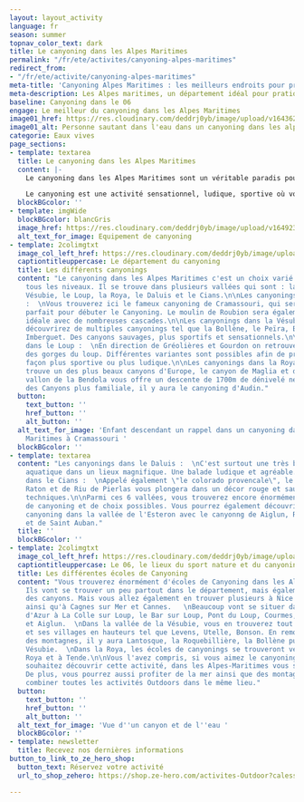 ```yaml
---
layout: layout_activity
language: fr
season: summer
topnav_color_text: dark
title: Le canyoning dans les Alpes Maritimes
permalink: "/fr/ete/activites/canyoning-alpes-maritimes"
redirect_from:
- "/fr/ete/activite/canyoning-alpes-maritimes"
meta-title: 'Canyoning Alpes Maritimes : les meilleurs endroits pour pratiquer'
meta-description: Les Alpes maritimes, un département idéal pour pratiquer le canyoning.
baseline: Canyoning dans le 06
engage: Le meilleur du canyoning dans les Alpes Maritimes
image01_href: https://res.cloudinary.com/deddrj0yb/image/upload/v1643629416/website/Canyoning%2006/GPTempDownload_2_o77y31.jpg
image01_alt: Personne sautant dans l'eau dans un canyoning dans les alpes maritimes
categorie: Eaux vives
page_sections:
- template: textarea
  title: Le canyoning dans les Alpes Maritimes
  content: |-
    Le canyoning dans les Alpes Maritimes sont un véritable paradis pour les pratiquants du canyoning. On y retrouve des canyonings très réputé dans la France et cela pour tous les niveaux et toutes les pratiques. Dans l'arrière pays niçois on retrouve alors des canyonings techniques et engagés, d'autres ludiques et familiales. On y découvre alors des paysages sublimes et unique, le 06 vous offre une diversité environnementale remarquable.

    Le canyoning est une activité sensationnel, ludique, sportive où vous allez vous immergez dans les cours d'eaux d'une nature sauvage. Partez glisser, sauter, nager, randonner dans les différents canyons des Alpes Maritimes. Que vous soyez seul, entre amis, en couple, en famille, vous partagerez un moment unique dans des lieux d'exception.
  blockBGcolor: ''
- template: imgWide
  blockBGcolor: blancGris
  image_href: https://res.cloudinary.com/deddrj0yb/image/upload/v1649235420/website/assets/Recadr%C3%A9es/canyoning.png
  alt_text_for_image: Equipement de canyoning
- template: 2colimgtxt
  image_col_left_href: https://res.cloudinary.com/deddrj0yb/image/upload/v1643629416/website/Canyoning%2006/IMG_2438_y5voyg.jpg
  captiontitleuppercase: Le département du canyoning
  title: Les différents canyonings
  content: "Le canyoning dans les Alpes Maritimes c'est un choix varié et large pour
    tous les niveaux. Il se trouve dans plusieurs vallées qui sont : la Tinée, la
    Vésubie, le Loup, la Roya, le Daluis et le Cians.\n\nLes canyonings dans la Tinée
    :  \nVous trouverez ici le fameux canyoning de Cramassouri, qui sera ludique et
    parfait pour débuter le Canyoning. Le moulin de Roubion sera également un canyoning
    idéale avec de nombreuses cascades.\n\nLes canyonings dans la Vésubie :  \nVous
    découvrirez de multiples canyonings tel que la Bollène, le Peïra, Bagnolar et
    Imberguet. Des canyons sauvages, plus sportifs et sensationnels.\n\nLes canyonings
    dans le Loup :  \nEn direction de Gréolières et Gourdon on retrouve le Canyoning
    des gorges du loup. Différentes variantes sont possibles afin de profiter d'une
    façon plus sportive ou plus ludique.\n\nLes canyonings dans la Roya :  \nOn y
    trouve un des plus beaux canyons d'Europe, le canyon de Maglia et de Morghé. Le
    vallon de la Bendola vous offre un descente de 1700m de dénivelé négatif. Pour
    des Canyons plus familiale, il y aura le canyoning d'Audin."
  button:
    text_button: ''
    href_button: ''
    alt_button: ''
  alt_text_for_image: 'Enfant descendant un rappel dans un canyoning dans les Alpes
    Maritimes à Cramassouri '
  blockBGcolor: ''
- template: textarea
  content: "Les canyonings dans le Daluis :  \nC'est surtout une très belle randonnée
    aquatique dans un lieux magnifique. Une balade ludique et agréable.\n\nLes canyonings
    dans le Cians :  \nAppelé également \"le colorado provencale\", le canyoning de
    Raton et de Riu de Pierlas vous plongera dans un décor rouge et sauvage aux descentes
    techniques.\n\nParmi ces 6 vallées, vous trouverez encore énormément de parcours
    de canyoning et de choix possibles. Vous pourrez également découvrir de magnifiques
    canyoning dans la vallée de l'Esteron avec le canyonng de Aiglun, Riolan, Monar
    et de Saint Auban."
  title: ''
  blockBGcolor: ''
- template: 2colimgtxt
  image_col_left_href: https://res.cloudinary.com/deddrj0yb/image/upload/v1642516879/website/summer/pexels-aaron-kittredge-999093_stpngc.jpg
  captiontitleuppercase: Le 06, le lieux du sport nature et du canyoning
  title: Les différentes écoles de Canyoning
  content: "Vous trouverez énormément d'écoles de Canyoning dans les Alpes-Maritimes.
    Ils vont se trouver un peu partout dans le département, mais également en fonction
    des canyons. Mais vous allez également en trouver plusieurs à Nice et ses environs,
    ainsi qu'à Cagnes sur Mer et Cannes.   \nBeaucoup vont se situer dans les Préalpes
    d'Azur à La Colle sur Loup, le Bar sur Loup, Pont du Loup, Courmes, Andon, Gréolières
    et Aiglun.  \nDans la vallée de la Vésubie, vous en trouverez tout bas vers Carros
    et ses villages en hauteurs tel que Levens, Utelle, Bonson. En remontant en direction
    des montagnes, il y aura Lantosque, la Roquebillière, la Bollène puis St Martin
    Vésubie.  \nDans la Roya, les écoles de canyonings se trouveront vers Breuil sur
    Roya et à Tende.\n\nVous l'avez compris, si vous aimez le canyoning ou que vous
    souhaitez découvrir cette activité, dans les Alpes-Maritimes vous serez au paradis.
    De plus, vous pourrez aussi profiter de la mer ainsi que des montagnes. De quoi
    combiner toutes les activités Outdoors dans le même lieu."
  button:
    text_button: ''
    href_button: ''
    alt_button: ''
  alt_text_for_image: 'Vue d''un canyon et de l''eau '
  blockBGcolor: ''
- template: newsletter
  title: Recevez nos dernières informations
button_to_link_to_ze_hero_shop:
  button_text: Réservez votre activité
  url_to_shop_zehero: https://shop.ze-hero.com/activites-Outdoor?calessonstype=all&catypegenderlistsummer=all&calessonsactivitytype=Canyoning&start-date=

---
```

